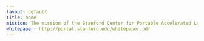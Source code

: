 ```yaml
---
layout: default
title: home
mission: The mission of the Stanford Center for Portable Accelerated Learning is to accelerate the state of the art in tools and techniques for hardware acceleration of learning applications.
whitepaper: http://portal.stanford.edu/whitepaper.pdf
---
```



